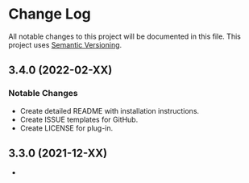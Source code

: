 # Change Log

All notable changes to this project will be documented in this file. This project uses [Semantic Versioning](https://semver.org/).

## 3.4.0 (2022-02-XX)

### Notable Changes

* Create detailed README with installation instructions.
* Create ISSUE templates for GitHub.
* Create LICENSE for plug-in.

## 3.3.0 (2021-12-XX)
-
